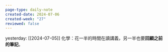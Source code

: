```yaml
---
page-type: daily-note
created-date: 2024-07-06
created-week: "27"
reviewed: false
---
```

yesterday: [[2024-07-05]]
化學：花一半的時間在讀講義，另一半也要**回顧之前的筆記**。
